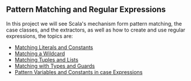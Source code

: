 Pattern Matching and Regular Expressions
---------------------------------
In this project we will see Scala's mechanism form pattern matching, the case classes, and the extractors, as well as how to create and use regular expressions, the topics are:

* [Matching Literals and Constants](https://github.com/robsonoduarte/learn-scala/blob/master/pragmatic-scala/pattern-matching-regular-expressions/src/main/scala/br/com/mystudies/scala/MatchingLiteralsAndConstants.scala)
* [Matching a Wildcard](https://github.com/robsonoduarte/learn-scala/blob/master/pragmatic-scala/pattern-matching-regular-expressions/src/main/scala/br/com/mystudies/scala/MatchingWilcard.scala)
* [Matching Tuples and Lists](https://github.com/robsonoduarte/learn-scala/blob/master/pragmatic-scala/pattern-matching-regular-expressions/src/main/scala/br/com/mystudies/scala/MatchingTuplesAndLists.scala)
* [Matching with Types and Guards](https://github.com/robsonoduarte/learn-scala/blob/master/pragmatic-scala/pattern-matching-regular-expressions/src/main/scala/br/com/mystudies/scala/MatchingWithTypesAndGuards.scala)
* [Pattern Variables and Constants in case Expressions](https://github.com/robsonoduarte/learn-scala/blob/master/pragmatic-scala/pattern-matching-regular-expressions/src/main/scala/br/com/mystudies/scala/PatternVariablesAndConstantsInCaseExpressions.scala)

